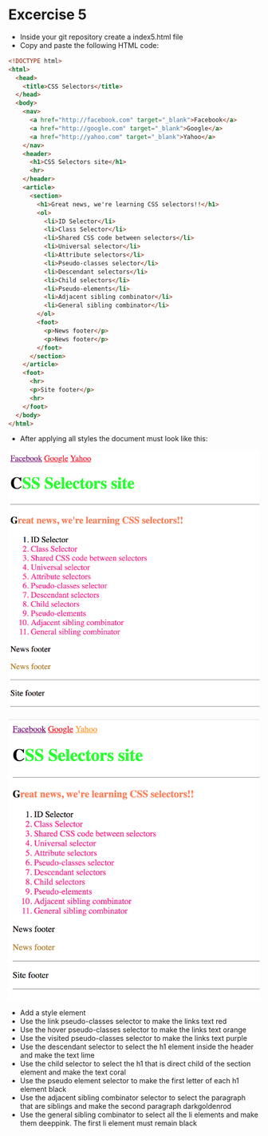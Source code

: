 # Excercise 5

* Inside your git repository create a index5.html file
* Copy and paste the following HTML code:

```html
<!DOCTYPE html>
<html>
  <head>
    <title>CSS Selectors</title>
  </head>
  <body>
    <nav>
      <a href="http://facebook.com" target="_blank">Facebook</a>
      <a href="http://google.com" target="_blank">Google</a>
      <a href="http://yahoo.com" target="_blank">Yahoo</a>
    </nav>
    <header>
      <h1>CSS Selectors site</h1>
      <hr>
    </header>
    <article>
      <section>
        <h1>Great news, we're learning CSS selectors!!</h1>
        <ol>
          <li>ID Selector</li>
          <li>Class Selector</li>
          <li>Shared CSS code between selectors</li>
          <li>Universal selector</li>
          <li>Attribute selectors</li>
          <li>Pseudo-classes selector</li>
          <li>Descendant selectors</li>
          <li>Child selectors</li>
          <li>Pseudo-elements</li>
          <li>Adjacent sibling combinator</li>
          <li>General sibling combinator</li>
        </ol>
        <foot>
          <p>News footer</p>
          <p>News footer</p>
        </foot>
      </section>
    </article>
    <foot>
      <hr>
      <p>Site footer</p>
      <hr>
    </foot>
  </body>
</html>
```

* After applying all styles the document must look like this:

![Ex 5](./results/ex_5.png)

![Ex 5](./results/ex_5b.png)

* Add a style element
* Use the link pseudo-classes selector to make the links text red
* Use the hover pseudo-classes selector to make the links text orange
* Use the visited pseudo-classes selector to make the links text purple
* Use the descendant selector to select the h1 element inside the header and make the text lime
* Use the child selector to select the h1 that is direct child of the section element and make the text coral
* Use the pseudo element selector to make the first letter of each h1 element black
* Use the adjacent sibling combinator selector to select the paragraph that are siblings and make the second paragraph darkgoldenrod
* Use the general sibling combinator to select all the li elements and make them deeppink. The first li element must remain black
